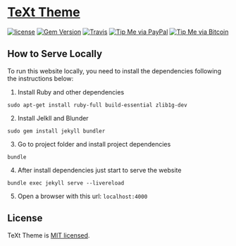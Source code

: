 # [TeXt Theme](https://github.com/kitian616/jekyll-TeXt-theme)

[![license](https://img.shields.io/github/license/kitian616/jekyll-TeXt-theme.svg)](https://github.com/kitian616/jekyll-TeXt-theme/blob/master/LICENSE)
[![Gem Version](https://img.shields.io/gem/v/jekyll-text-theme.svg)](https://github.com/kitian616/jekyll-TeXt-theme/releases)
[![Travis](https://img.shields.io/travis/kitian616/jekyll-TeXt-theme.svg)](https://travis-ci.org/kitian616/jekyll-TeXt-theme)
[![Tip Me via PayPal](https://img.shields.io/badge/PayPal-tip%20me-1462ab.svg?logo=paypal)](https://www.paypal.me/kitian616)
[![Tip Me via Bitcoin](https://img.shields.io/badge/Bitcoin-tip%20me-f7931a.svg?logo=bitcoin)](https://raw.githubusercontent.com/kitian616/jekyll-TeXt-theme/master/docs/assets/images/3Fkufxcw2xd8HnaRJBNK4ccdtkUDyyNu4V.jpg)

## How to Serve Locally

To run this website locally, you need to install the dependencies following the instructions below:

1. Install Ruby and other dependencies

```
sudo apt-get install ruby-full build-essential zlib1g-dev
```

2. Install Jelkll and Blunder

```
sudo gem install jekyll bundler
```

3. Go to project folder and install project dependencies

```
bundle
```

4. After install dependencies just start to serve the website

```
bundle exec jekyll serve --livereload
```

5. Open a browser with this url: `localhost:4000`

## License

TeXt Theme is [MIT licensed](https://github.com/kitian616/jekyll-TeXt-theme/blob/master/LICENSE).
